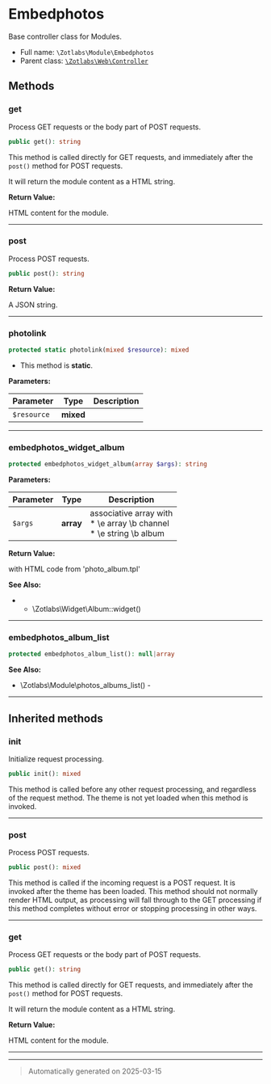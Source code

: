 
# Embedphotos

Base controller class for Modules.



* Full name: `\Zotlabs\Module\Embedphotos`
* Parent class: [`\Zotlabs\Web\Controller`](../Web/Controller.md)




## Methods


### get

Process GET requests or the body part of POST requests.

```php
public get(): string
```

This method is called directly for GET requests, and immediately after the
`post()` method for POST requests.

It will return the module content as a HTML string.







**Return Value:**

HTML content for the module.




***

### post

Process POST requests.

```php
public post(): string
```









**Return Value:**

A JSON string.




***

### photolink



```php
protected static photolink(mixed $resource): mixed
```



* This method is **static**.




**Parameters:**

| Parameter | Type | Description |
|-----------|------|-------------|
| `$resource` | **mixed** |  |





***

### embedphotos_widget_album



```php
protected embedphotos_widget_album(array $args): string
```








**Parameters:**

| Parameter | Type | Description |
|-----------|------|-------------|
| `$args` | **array** | associative array with<br />* \e array \b channel<br />* \e string \b album |


**Return Value:**

with HTML code from 'photo_album.tpl'




**See Also:**

*  - \\Zotlabs\\Widget\\Album::widget()

***

### embedphotos_album_list



```php
protected embedphotos_album_list(): null|array
```












**See Also:**

* \Zotlabs\Module\photos_albums_list() - 

***


## Inherited methods


### init

Initialize request processing.

```php
public init(): mixed
```

This method is called before any other request processing, and
regardless of the request method. The theme is not yet loaded when
this method is invoked.










***

### post

Process POST requests.

```php
public post(): mixed
```

This method is called if the incoming request is a POST request. It is
invoked after the theme has been loaded. This method should not normally
render HTML output, as processing will fall through to the GET processing
if this method completes without error or stopping processing in other
ways.










***

### get

Process GET requests or the body part of POST requests.

```php
public get(): string
```

This method is called directly for GET requests, and immediately after the
`post()` method for POST requests.

It will return the module content as a HTML string.







**Return Value:**

HTML content for the module.




***


***
> Automatically generated on 2025-03-15
